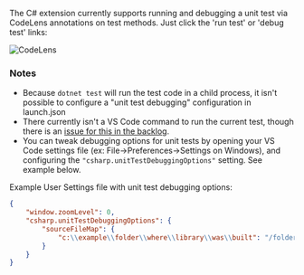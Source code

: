 The C# extension currently supports running and debugging a unit test via CodeLens annotations on test methods. Just click the 'run test' or 'debug test' links:

![CodeLens](https://raw.githubusercontent.com/wiki/OmniSharp/omnisharp-vscode/images/unit-test-codelens.png)

### Notes

* Because `dotnet test` will run the test code in a child process, it isn't possible to configure a "unit test debugging" configuration in launch.json
* There currently isn't a VS Code command to run the current test, though there is an [issue for this in the backlog](https://github.com/OmniSharp/omnisharp-vscode/issues/421).
* You can tweak debugging options for unit tests by opening your VS Code settings file (ex: File->Preferences->Settings on Windows), and configuring the `"csharp.unitTestDebuggingOptions"` setting. See example below.

Example User Settings file with unit test debugging options:

```json
{
    "window.zoomLevel": 0,
    "csharp.unitTestDebuggingOptions": {
        "sourceFileMap": {
            "c:\\example\\folder\\where\\library\\was\\built": "/folder/where/my/library/is/now"
        }
    }
}
```
